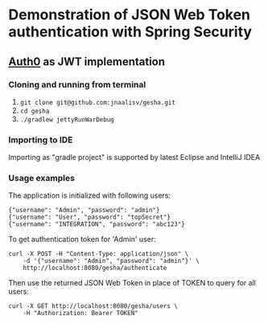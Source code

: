 # Demonstration of JSON Web Token authentication with Spring Security

## [Auth0](https://auth0.com/) as JWT implementation

### Cloning and running from terminal
1. `git clone git@github.com:jnaalisv/gesha.git`
2. `cd gesha`
3. `./gradlew jettyRunWarDebug`

### Importing to IDE
Importing as "gradle project" is supported by latest Eclipse and IntelliJ IDEA 

### Usage examples
The application is initialized with following users:

```
{"username": "Admin", "password": "admin"}
{"username": "User", "password": "topSecret"}
{"username": "INTEGRATION", "password": "abc123"}
```

To get authentication token for 'Admin' user:

```
curl -X POST -H "Content-Type: application/json" \ 
	-d '{"username": "Admin", "password": "admin"}' \
	http://localhost:8080/gesha/authenticate
```

Then use the returned JSON Web Token in place of TOKEN to query for all users:

```
curl -X GET http://localhost:8080/gesha/users \
	-H "Authorization: Bearer TOKEN"
```